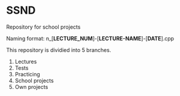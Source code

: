 # SSND
Repository for school projects

Naming format:
n_\[**LECTURE_NUM**\]-\[**LECTURE-NAME**\]-\[**DATE**\].cpp

This repository is dividied into 5 branches.
 1. Lectures
 2. Tests
 3. Practicing
 4. School projects
 5. Own projects


